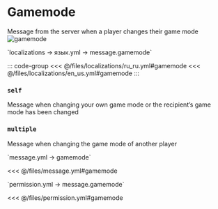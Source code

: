 # Gamemode

Message from the server when a player changes their game mode  
![gamemode](/gamemode.png)

[//]: # (localization)
<!--@include: @/parts/words.md#localization-->
<!--@include: @/parts/words.md#path--> `localizations → язык.yml → message.gamemode`

<!--@include: @/parts/words.md#default-->

::: code-group
<<< @/files/localizations/ru_ru.yml#gamemode
<<< @/files/localizations/en_us.yml#gamemode
:::

### `self`

Message when changing your own game mode or the recipient’s game mode has been changed

### `multiple`

Message when changing the game mode of another player

[//]: # (message.yml)
<!--@include: @/parts/words.md#setting-->
<!--@include: @/parts/words.md#path--> `message.yml → gamemode`

<!--@include: @/parts/words.md#default-->
<<< @/files/message.yml#gamemode

<!--@include: @/parts/enable.md-->
<!--@include: @/parts/destination.md-->
<!--@include: @/parts/sound.md-->

[//]: # (permission.yml)
<!--@include: @/parts/words.md#permission-->
<!--@include: @/parts/words.md#path--> `permission.yml → message.gamemode`

<!--@include: @/parts/words.md#default-->
<<< @/files/permission.yml#gamemode

<!--@include: @/parts/permission/permissionTier3.md-->
<!--@include: @/parts/permission/sound.md-->
